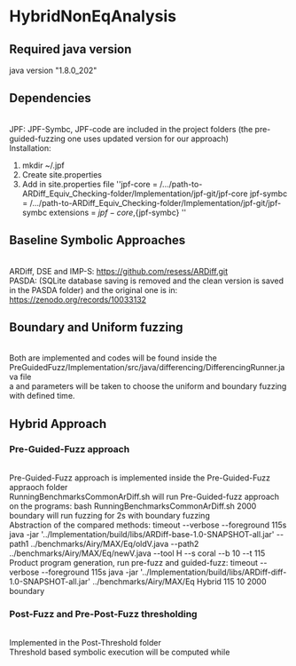 # HybridNonEqAnalysis

## Required java version
java version "1.8.0_202"

## Dependencies
</br> JPF: JPF-Symbc, JPF-code are included in the project folders (the pre-guided-fuzzing one uses updated version for our approach)
</br> Installation: 
1. mkdir ~/.jpf
2. Create site.properties
3.  Add in site.properties file ''jpf-core = /.../path-to-ARDiff_Equiv_Checking-folder/Implementation/jpf-git/jpf-core
          jpf-symbc = /.../path-to-ARDiff_Equiv_Checking-folder/Implementation/jpf-git/jpf-symbc
          extensions = ${jpf-core},${jpf-symbc} ''



## Baseline Symbolic Approaches
</br> ARDiff, DSE and IMP-S: https://github.com/resess/ARDiff.git
</br> PASDA: (SQLite database saving is removed and the clean version is saved in the PASDA folder) and the original one is in: https://zenodo.org/records/10033132


## Boundary and Uniform fuzzing
</br> Both are implemented and codes will be found inside the PreGuidedFuzz/Implementation/src/java/differencing/DifferencingRunner.java file
</br> a <fuzzType> and <fuzztime> parameters will be taken to choose the uniform and boundary fuzzing with defined time.

## Hybrid Approach
### Pre-Guided-Fuzz approach
</br> Pre-Guided-Fuzz approach is implemented inside the Pre-Guided-Fuzz appraoch folder 
</br> RunningBenchmarksCommonArDiff.sh will run Pre-Guided-fuzz approach on the programs: bash RunningBenchmarksCommonArDiff.sh 2000 boundary will run fuzzing for 2s with boundary fuzzing
</br> Abstraction of the compared methods: timeout --verbose --foreground 115s java -jar '../Implementation/build/libs/ARDiff-base-1.0-SNAPSHOT-all.jar' --path1 ../benchmarks/Airy/MAX/Eq/oldV.java --path2 ../benchmarks/Airy/MAX/Eq/newV.java --tool H --s coral --b 10 --t 115
</br> Product program generation, run pre-fuzz and guided-fuzz:  timeout --verbose --foreground 115s java -jar '../Implementation/build/libs/ARDiff-diff-1.0-SNAPSHOT-all.jar' ../benchmarks/Airy/MAX/Eq Hybrid 115 10 2000 boundary

### Post-Fuzz and Pre-Post-Fuzz thresholding
</br> Implemented in the Post-Threshold folder
</br> Threshold based symbolic execution will be computed while







